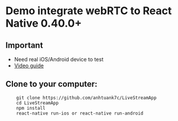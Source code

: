 # Demo integrate webRTC to React Native 0.40.0+

## Important

- Need real iOS/Android device to test
- [Video guide](https://youtu.be/1Bm6qoYp8qQ)

## Clone to your computer:

```
    git clone https://github.com/anhtuank7c/LiveStreamApp
    cd LiveStreamApp
    npm install
    react-native run-ios or react-native run-android
```
